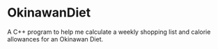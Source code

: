 # OkinawanDiet
A C++ program to help me calculate a weekly shopping list and calorie allowances for an Okinawan Diet.

